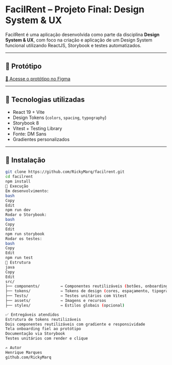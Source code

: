 # FacilRent – Projeto Final: Design System & UX

FacilRent é uma aplicação desenvolvida como parte da disciplina **Design System & UX**, com foco na criação e aplicação de um Design System funcional utilizando ReactJS, Storybook e testes automatizados.

---

## 🔗 Protótipo

[🔗 Acesse o protótipo no Figma](https://www.figma.com/design/3cRNfeQVeHs8wC7isBsDmk/Design-System---FacilRent?node-id=35627-422&t=bJ4bDjomzZJI3wGL-1)

---

## 🧰 Tecnologias utilizadas

- React 19 + Vite
- Design Tokens (`colors`, `spacing`, `typography`)
- Storybook 8
- Vitest + Testing Library
- Fonte: DM Sans
- Gradientes personalizados

---

## 🚀 Instalação

```bash
git clone https://github.com/RickyMarq/facilrent.git
cd facilrent
npm install
🧪 Execução
Em desenvolvimento:
bash
Copy
Edit
npm run dev
Rodar o Storybook:
bash
Copy
Edit
npm run storybook
Rodar os testes:
bash
Copy
Edit
npm run test
📁 Estrutura
java
Copy
Edit
src/
├── components/         → Componentes reutilizáveis (botões, onboarding)
├── tokens/             → Tokens de design (cores, espaçamento, tipografia)
├── Tests/              → Testes unitários com Vitest
├── assets/             → Imagens e recursos
├── styles/             → Estilos globais (opcional)

✅ Entregáveis atendidos
Estrutura de tokens reutilizáveis
Dois componentes reutilizáveis com gradiente e responsividade
Tela onboarding fiel ao protótipo
Documentação via Storybook
Testes unitários com render e clique

✍️ Autor
Henrique Marques
github.com/RickyMarq